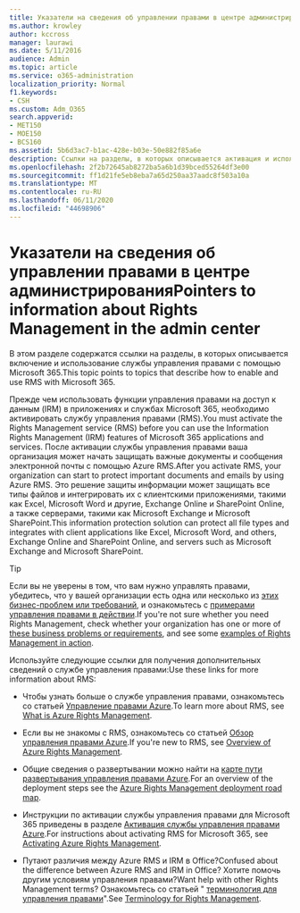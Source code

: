 ```yaml
---
title: Указатели на сведения об управлении правами в центре администрирования
ms.author: krowley
author: kccross
manager: laurawi
ms.date: 5/11/2016
audience: Admin
ms.topic: article
ms.service: o365-administration
localization_priority: Normal
f1.keywords:
- CSH
ms.custom: Adm_O365
search.appverid:
- MET150
- MOE150
- BCS160
ms.assetid: 5b6d3ac7-b1ac-428e-b03e-50e882f85a6e
description: Ссылки на разделы, в которых описывается активация и использование службы Rights Management с помощью Microsoft 365.
ms.openlocfilehash: 2f2b72645ab8272ba5a6b1d39bced55264df3e00
ms.sourcegitcommit: ff1d21fe5eb8eba7a65d250aa37aadc8f503a10a
ms.translationtype: MT
ms.contentlocale: ru-RU
ms.lasthandoff: 06/11/2020
ms.locfileid: "44698906"
---
```

# <a name="pointers-to-information-about-rights-management-in-the-admin-center"></a><span data-ttu-id="39be9-103">Указатели на сведения об управлении правами в центре администрирования</span><span class="sxs-lookup"><span data-stu-id="39be9-103">Pointers to information about Rights Management in the admin center</span></span>

<span data-ttu-id="39be9-104">В этом разделе содержатся ссылки на разделы, в которых описывается включение и использование службы управления правами с помощью Microsoft 365.</span><span class="sxs-lookup"><span data-stu-id="39be9-104">This topic points to topics that describe how to enable and use RMS with Microsoft 365.</span></span>
  
<span data-ttu-id="39be9-105">Прежде чем использовать функции управления правами на доступ к данным (IRM) в приложениях и службах Microsoft 365, необходимо активировать службу управления правами (RMS).</span><span class="sxs-lookup"><span data-stu-id="39be9-105">You must activate the Rights Management service (RMS) before you can use the Information Rights Management (IRM) features of Microsoft 365 applications and services.</span></span> <span data-ttu-id="39be9-106">После активации службы управления правами ваша организация может начать защищать важные документы и сообщения электронной почты с помощью Azure RMS.</span><span class="sxs-lookup"><span data-stu-id="39be9-106">After you activate RMS, your organization can start to protect important documents and emails by using Azure RMS.</span></span> <span data-ttu-id="39be9-107">Это решение защиты информации может защищать все типы файлов и интегрировать их с клиентскими приложениями, такими как Excel, Microsoft Word и другие, Exchange Online и SharePoint Online, а также серверами, такими как Microsoft Exchange и Microsoft SharePoint.</span><span class="sxs-lookup"><span data-stu-id="39be9-107">This information protection solution can protect all file types and integrates with client applications like Excel, Microsoft Word, and others, Exchange Online and SharePoint Online, and servers such as Microsoft Exchange and Microsoft SharePoint.</span></span>
  
> [!TIP]
> <span data-ttu-id="39be9-108">Если вы не уверены в том, что вам нужно управлять правами, убедитесь, что у вашей организации есть одна или несколько из [этих бизнес-проблем или требований](https://docs.microsoft.com/rights-management/understand-explore/azure-rms-problems-it-solves), и ознакомьтесь с [примерами управления правами в действии](https://docs.microsoft.com/rights-management/understand-explore/what-admins-users-see).</span><span class="sxs-lookup"><span data-stu-id="39be9-108">If you're not sure whether you need Rights Management, check whether your organization has one or more of [these business problems or requirements](https://docs.microsoft.com/rights-management/understand-explore/azure-rms-problems-it-solves), and see some [examples of Rights Management in action](https://docs.microsoft.com/rights-management/understand-explore/what-admins-users-see).</span></span> 
  
<span data-ttu-id="39be9-109">Используйте следующие ссылки для получения дополнительных сведений о службе управления правами:</span><span class="sxs-lookup"><span data-stu-id="39be9-109">Use these links for more information about RMS:</span></span>
  
- <span data-ttu-id="39be9-110">Чтобы узнать больше о службе управления правами, ознакомьтесь со статьей [Управление правами Azure](https://docs.microsoft.com/rights-management/understand-explore/what-is-azure-rms).</span><span class="sxs-lookup"><span data-stu-id="39be9-110">To learn more about RMS, see [What is Azure Rights Management](https://docs.microsoft.com/rights-management/understand-explore/what-is-azure-rms).</span></span>

- <span data-ttu-id="39be9-111">Если вы не знакомы с RMS, ознакомьтесь со статьей [Обзор управления правами Azure](https://docs.microsoft.com/rights-management/understand-explore/azure-rights-management).</span><span class="sxs-lookup"><span data-stu-id="39be9-111">If you're new to RMS, see [Overview of Azure Rights Management](https://docs.microsoft.com/rights-management/understand-explore/azure-rights-management).</span></span>

- <span data-ttu-id="39be9-112">Общие сведения о развертывании можно найти на [карте пути развертывания управления правами Azure](https://docs.microsoft.com/rights-management/plan-design/deployment-roadmap).</span><span class="sxs-lookup"><span data-stu-id="39be9-112">For an overview of the deployment steps see the [Azure Rights Management deployment road map](https://docs.microsoft.com/rights-management/plan-design/deployment-roadmap).</span></span>

- <span data-ttu-id="39be9-113">Инструкции по активации службы управления правами для Microsoft 365 приведены в разделе [Активация службы управления правами Azure](https://technet.microsoft.com/library/jj658941.aspx).</span><span class="sxs-lookup"><span data-stu-id="39be9-113">For instructions about activating RMS for Microsoft 365, see [Activating Azure Rights Management](https://technet.microsoft.com/library/jj658941.aspx).</span></span>

- <span data-ttu-id="39be9-114">Путают различия между Azure RMS и IRM в Office?</span><span class="sxs-lookup"><span data-stu-id="39be9-114">Confused about the difference between Azure RMS and IRM in Office?</span></span> <span data-ttu-id="39be9-115">Хотите помочь другим условиям управления правами?</span><span class="sxs-lookup"><span data-stu-id="39be9-115">Want help with other Rights Management terms?</span></span> <span data-ttu-id="39be9-116">Ознакомьтесь со статьей " [терминология для управления правами](https://technet.microsoft.com/library/dn595132.aspx)".</span><span class="sxs-lookup"><span data-stu-id="39be9-116">See [Terminology for Rights Management](https://technet.microsoft.com/library/dn595132.aspx).</span></span>
